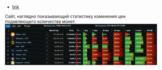 - [link](https://www.blockchaincenter.net/)

Сайт, наглядно показывающий статистику изменения цен подавляющего количества монет.
![](_attachments/4cd2dc6a41531255acaf14389ab3b938.png)